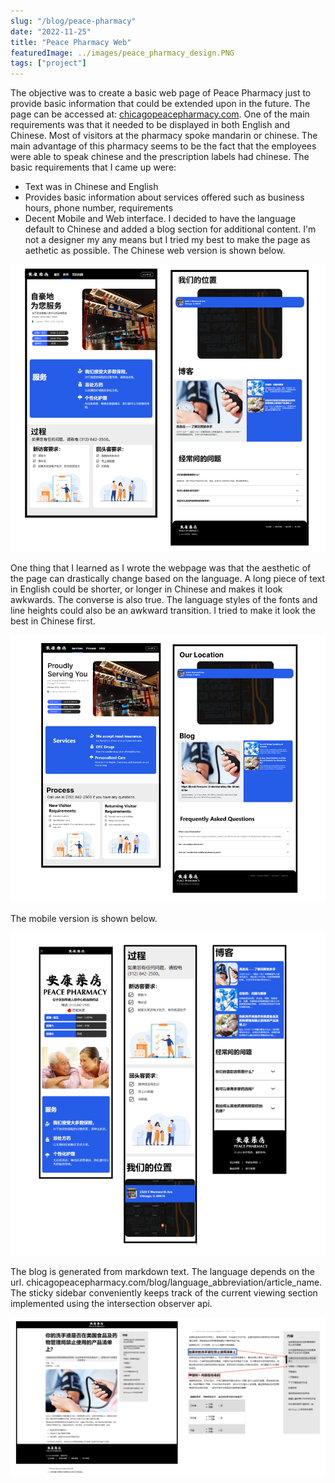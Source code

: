 ```yaml
---
slug: "/blog/peace-pharmacy"
date: "2022-11-25"
title: "Peace Pharmacy Web"
featuredImage: ../images/peace_pharmacy_design.PNG
tags: ["project"]
---
```

The objective was to create a basic web page of Peace Pharmacy just to provide basic information that could be extended upon in the future. The page can be accessed at: [chicagopeacepharmacy.com](chicagopeacepharmacy.com). One of the main requirements was that it needed to be displayed in both English and Chinese. Most of visitors at the pharmacy spoke mandarin or chinese. The main advantage of this pharmacy seems to be the fact that the employees were able to speak chinese and the prescription labels had chinese. The basic requirements that I came up were: 
  - Text was in Chinese and English
  - Provides basic information about services offered such as business hours, phone number, requirements
  - Decent Mobile and Web interface.
I decided to have the language default to Chinese and added a blog section for additional content.
I'm not a designer my any means but I tried my best to make the page as aethetic as possible. The Chinese web version is shown below. 

![Peace Pharmacy home page chinese edition](../images/peace_pharmacy_zh.PNG)

One thing that I learned as I wrote the webpage was that the aesthetic of the page can drastically change based on the language. A long piece of text in English could be shorter, or longer in Chinese and makes it look awkwards. The converse is also true. The language styles of the fonts and line heights could also be an awkward transition. I tried to make it look the best in Chinese first. 

![Peace Pharmacy home page english edition](../images/peace_pharmacy_en.PNG)

The mobile version is shown below. 

![Peace Pharmacy home page chinese mobile edition](../images/peace_pharmacy_mobile_zh.PNG)

The blog is generated from markdown text. The language depends on the url. chicagopeacepharmacy.com/blog/language_abbreviation/article_name. The sticky sidebar conveniently keeps track of the current viewing section implemented using the intersection observer api. 

![Peace Pharmacy home page chinese mobile edition](../images/peace_pharmacy_blog.PNG)


